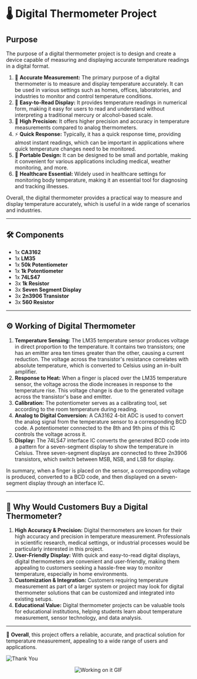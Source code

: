 # 🌡️ Digital Thermometer Project

## Purpose

The purpose of a digital thermometer project is to design and create a device capable of measuring and displaying accurate temperature readings in a digital format.

1. 🎯 **Accurate Measurement:** The primary purpose of a digital thermometer is to measure and display temperature accurately. It can be used in various settings such as homes, offices, laboratories, and industries to monitor and control temperature conditions.
2. 🔢 **Easy-to-Read Display:** It provides temperature readings in numerical form, making it easy for users to read and understand without interpreting a traditional mercury or alcohol-based scale.
3. 🧮 **High Precision:** It offers higher precision and accuracy in temperature measurements compared to analog thermometers.
4. ⚡ **Quick Response:** Typically, it has a quick response time, providing almost instant readings, which can be important in applications where quick temperature changes need to be monitored.
5. 🧳 **Portable Design:** It can be designed to be small and portable, making it convenient for various applications including medical, weather monitoring, and more.
6. 🏥 **Healthcare Essential:** Widely used in healthcare settings for monitoring body temperature, making it an essential tool for diagnosing and tracking illnesses.

Overall, the digital thermometer provides a practical way to measure and display temperature accurately, which is useful in a wide range of scenarios and industries.

---

## 🛠️ Components

- 1x **CA3162**
- 1x **LM35**
- 1x **50k Potentiometer**
- 1x **1k Potentiometer**
- 1x **74LS47**
- 3x **1k Resistor**
- 3x **Seven Segment Display**
- 3x **2n3906 Transistor**
- 3x **560 Resistor**

---

## ⚙️ Working of Digital Thermometer

1. **Temperature Sensing:** The LM35 temperature sensor produces voltage in direct proportion to the temperature. It contains two transistors; one has an emitter area ten times greater than the other, causing a current reduction. The voltage across the transistor's resistance correlates with absolute temperature, which is converted to Celsius using an in-built amplifier.
2. **Response to Heat:** When a finger is placed over the LM35 temperature sensor, the voltage across the diode increases in response to the temperature rise. This voltage change is due to the generated voltage across the transistor's base and emitter.
3. **Calibration:** The potentiometer serves as a calibrating tool, set according to the room temperature during reading.
4. **Analog to Digital Conversion:** A CA3162 4-bit ADC is used to convert the analog signal from the temperature sensor to a corresponding BCD code. A potentiometer connected to the 8th and 9th pins of this IC controls the voltage across it.
5. **Display:** The 74LS47 interface IC converts the generated BCD code into a pattern for a seven-segment display to show the temperature in Celsius. Three seven-segment displays are connected to three 2n3906 transistors, which switch between MSB, NSB, and LSB for display.

In summary, when a finger is placed on the sensor, a corresponding voltage is produced, converted to a BCD code, and then displayed on a seven-segment display through an interface IC.

---

## 🤔 Why Would Customers Buy a Digital Thermometer?

1. **High Accuracy & Precision:** Digital thermometers are known for their high accuracy and precision in temperature measurement. Professionals in scientific research, medical settings, or industrial processes would be particularly interested in this project.
2. **User-Friendly Display:** With quick and easy-to-read digital displays, digital thermometers are convenient and user-friendly, making them appealing to customers seeking a hassle-free way to monitor temperature, especially in home environments.
3. **Customization & Integration:** Customers requiring temperature measurement as part of a larger system or project may look for digital thermometer solutions that can be customized and integrated into existing setups.
4. **Educational Value:** Digital thermometer projects can be valuable tools for educational institutions, helping students learn about temperature measurement, sensor technology, and data analysis.

---

🌟 **Overall**, this project offers a reliable, accurate, and practical solution for temperature measurement, appealing to a wide range of users and applications.

![Thank You](https://img.shields.io/badge/Thank%20You!-blue?style=flat-square&logo=smile)

<!-- Graphical GIF Animation -->
<div class="gif-container" style="text-align: center; margin-bottom: 20px;">
  <img src="https://i.giphy.com/media/v1.Y2lkPTc5MGI3NjExYzdob2I4cHdsdWhnbmtmYTBxbnk4cnl2YjZ1bGw5ZGZvMXBwdWc4bSZlcD12MV9pbnRlcm5hbF9naWZfYnlfaWQmY3Q9Zw/00n6TSoGffGTLXSMPO/giphy.gif" alt="Working on it GIF" />
</div>
